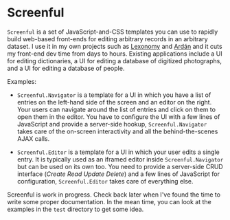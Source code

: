 # Screenful

`Screenful` is a set of JavaScript-and-CSS templates you can use to rapidly build web-based front-ends for editing arbitrary records in an arbitrary dataset. I use it in my own projects such as [Lexonomy](http://www.lexonomy.eu/) and [Ardán](http://ardan.gaois.ie/) and it cuts my front-end dev time from days to hours. Existing applications include a UI for editing dictionaries, a UI for editing a database of digitized photographs, and a UI for editing a database of people.

Examples:

- `Screenful.Navigator` is a template for a UI in which you have a list of entries on the left-hand side of the screen and an editor on the right. Your users can navigate around the list of entries and click on them to open them in the editor. You have to configure the UI with a few lines of JavaScript and provide a server-side hookup, `Screenful.Navigator` takes care of the on-screen interactivity and all the behind-the-scenes AJAX calls.

- `Screenful.Editor` is a template for a UI in which your user edits a single entry. It is typically used as an iframed editor inside `Screenful.Navigator` but can be used on its own too. You need to provide a server-side CRUD interface (*Create Read Update Delete*) and a few lines of JavaScript for configuration, `Screenful.Editor` takes care of everything else.

Screenful is work in progress. Check back later when I've found the time to write some proper documentation. In the mean time, you can look at the examples in the `test` directory to get some idea.
